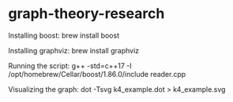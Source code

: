 # graph-theory-research

Installing boost: brew install boost

Installing graphviz: brew install graphviz

Running the script: g++ -std=c++17 -I /opt/homebrew/Cellar/boost/1.86.0/include reader.cpp

Visualizing the graph: dot -Tsvg k4_example.dot > k4_example.svg 
